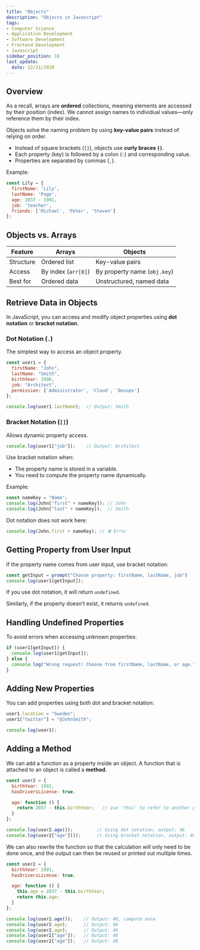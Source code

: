 ```yaml
---
title: "Objects"
description: "Objects in Javascript"
tags: 
- Computer Science
- Application Development
- Software Development
- Frontend Development
- Javascript
sidebar_position: 16
last_update:
  date: 12/21/2020
---
```



## Overview

As a recall, arrays are **ordered** collections, meaning elements are accessed by their position (index). We cannot assign names to individual values—only reference them by their index.  

Objects solve the naming problem by using **key-value pairs** instead of relying on order.  

- Instead of square brackets (`[]`), objects use **curly braces `{}`**.  
- Each property (key) is followed by a colon (`:`) and corresponding value.  
- Properties are separated by commas (`,`).  

Example:

```js
const Lily = {
  firstName: 'Lily',
  lastName: 'Page',
  age: 2037 - 1991,
  job: 'teacher',
  friends: ['Michael', 'Peter', 'Steven']
};
```

## Objects vs. Arrays  

| Feature     | Arrays              | Objects  |
|-------------|---------------------|---------|
| Structure   | Ordered list        | Key-value pairs |
| Access      | By index (`arr[0]`) | By property name (`obj.key`) |
| Best for    | Ordered data        | Unstructured, named data |


## Retrieve Data in Objects  

In JavaScript, you can access and modify object properties using **dot notation** or **bracket notation**.  

### Dot Notation (`.`)

The simplest way to access an object property.  

```javascript
const user1 = {
  firstName: "John",
  lastName: "Smith",
  birthYear: 1990,
  job: "Architect",
  permission: ['Administrator', 'Cloud', 'Devops']
};

console.log(user1.lastName);  // Output: Smith
```


### Bracket Notation (`[]`)

Allows dynamic property access.  

```javascript
console.log(user1["job"]);    // Output: Architect
```

Use bracket notation when:  

- The property name is stored in a variable.  
- You need to compute the property name dynamically.  

Example:  

```javascript
const nameKey = "Name";
console.log(John["first" + nameKey]); // John
console.log(John["last" + nameKey]);  // Smith
```

Dot notation does not work here:  

```javascript
console.log(John.first + nameKey); // ❌ Error
```




## Getting Property from User Input  

If the property name comes from user input, use bracket notation:  

```javascript
const getInput = prompt("Choose property: firstName, lastName, job")
console.log(user1[getInput]);     
```

If you use dot notation, it will return `undefined`. 

Similarly, if the property doesn't exist, it returns `undefined`.  

## Handling Undefined Properties  

To avoid errors when accessing unknown properties:  

```javascript
if (user1[getInput]) {
  console.log(user1[getInput]);
} else {
  console.log("Wrong request! Choose from firstName, lastName, or age.");
}
```

## Adding New Properties  

You can add properties using both dot and bracket notation:  

```javascript
user1.location = "Sweden";
user1["twitter"] = "@JohnSmith";

console.log(user1);
```


## Adding a Method 

We can add a function as a property inside an object. A function that is attached to an object is called a **method**.

```javascript
const user2 = {
  birthYear: 1991,
  hasDriversLicense: true,

  age: function () {
    return 2037 - this.birthYear;   // use 'this' to refer to another property.
  } 
};

console.log(user2.age());         // Using dot notation, output: 46
console.log(user2["age"]());      // Using bracket notation, output: 46
```

We can also rewrite the function so that the calculation will only need to be done once, and the output can then be reused or printed out multiple times.

```js
const user2 = {
  birthYear: 1991,
  hasDriversLicense: true,

  age: function () {
    this.age = 2037 - this.birthYear; 
    return this.age;
  } 
};

console.log(user2.age());    // Output: 46, compute once
console.log(user2.age);      // Output: 46
console.log(user2.age);      // Output: 46
console.log(user2["age"]);   // Output: 46
console.log(user2["age"]);   // Output: 46
```
